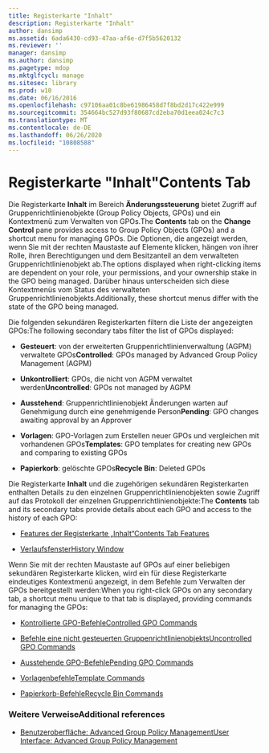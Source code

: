 ```yaml
---
title: Registerkarte "Inhalt"
description: Registerkarte "Inhalt"
author: dansimp
ms.assetid: 6ada6430-cd93-47aa-af6e-d7f5b5620132
ms.reviewer: ''
manager: dansimp
ms.author: dansimp
ms.pagetype: mdop
ms.mktglfcycl: manage
ms.sitesec: library
ms.prod: w10
ms.date: 06/16/2016
ms.openlocfilehash: c97106aa01c8be61986458d7f8bd2d17c422e999
ms.sourcegitcommit: 354664bc527d93f80687cd2eba70d1eea024c7c3
ms.translationtype: MT
ms.contentlocale: de-DE
ms.lasthandoff: 06/26/2020
ms.locfileid: "10808588"
---
```

# <span data-ttu-id="842a6-103">Registerkarte "Inhalt"</span><span class="sxs-lookup"><span data-stu-id="842a6-103">Contents Tab</span></span>


<span data-ttu-id="842a6-104">Die Registerkarte **Inhalt** im Bereich **Änderungssteuerung** bietet Zugriff auf Gruppenrichtlinienobjekte (Group Policy Objects, GPOs) und ein Kontextmenü zum Verwalten von GPOs.</span><span class="sxs-lookup"><span data-stu-id="842a6-104">The **Contents** tab on the **Change Control** pane provides access to Group Policy Objects (GPOs) and a shortcut menu for managing GPOs.</span></span> <span data-ttu-id="842a6-105">Die Optionen, die angezeigt werden, wenn Sie mit der rechten Maustaste auf Elemente klicken, hängen von ihrer Rolle, ihren Berechtigungen und dem Besitzanteil an dem verwalteten Gruppenrichtlinienobjekt ab.</span><span class="sxs-lookup"><span data-stu-id="842a6-105">The options displayed when right-clicking items are dependent on your role, your permissions, and your ownership stake in the GPO being managed.</span></span> <span data-ttu-id="842a6-106">Darüber hinaus unterscheiden sich diese Kontextmenüs vom Status des verwalteten Gruppenrichtlinienobjekts.</span><span class="sxs-lookup"><span data-stu-id="842a6-106">Additionally, these shortcut menus differ with the state of the GPO being managed.</span></span>

<span data-ttu-id="842a6-107">Die folgenden sekundären Registerkarten filtern die Liste der angezeigten GPOs:</span><span class="sxs-lookup"><span data-stu-id="842a6-107">The following secondary tabs filter the list of GPOs displayed:</span></span>

-   <span data-ttu-id="842a6-108">**Gesteuert**: von der erweiterten Gruppenrichtlinienverwaltung (AGPM) verwaltete GPOs</span><span class="sxs-lookup"><span data-stu-id="842a6-108">**Controlled**: GPOs managed by Advanced Group Policy Management (AGPM)</span></span>

-   <span data-ttu-id="842a6-109">**Unkontrolliert**: GPOs, die nicht von AGPM verwaltet werden</span><span class="sxs-lookup"><span data-stu-id="842a6-109">**Uncontrolled**: GPOs not managed by AGPM</span></span>

-   <span data-ttu-id="842a6-110">**Ausstehend**: Gruppenrichtlinienobjekt Änderungen warten auf Genehmigung durch eine genehmigende Person</span><span class="sxs-lookup"><span data-stu-id="842a6-110">**Pending**: GPO changes awaiting approval by an Approver</span></span>

-   <span data-ttu-id="842a6-111">**Vorlagen**: GPO-Vorlagen zum Erstellen neuer GPOs und vergleichen mit vorhandenen GPOs</span><span class="sxs-lookup"><span data-stu-id="842a6-111">**Templates**: GPO templates for creating new GPOs and comparing to existing GPOs</span></span>

-   <span data-ttu-id="842a6-112">**Papierkorb**: gelöschte GPOs</span><span class="sxs-lookup"><span data-stu-id="842a6-112">**Recycle Bin**: Deleted GPOs</span></span>

<span data-ttu-id="842a6-113">Die Registerkarte **Inhalt** und die zugehörigen sekundären Registerkarten enthalten Details zu den einzelnen Gruppenrichtlinienobjekten sowie Zugriff auf das Protokoll der einzelnen Gruppenrichtlinienobjekte:</span><span class="sxs-lookup"><span data-stu-id="842a6-113">The **Contents** tab and its secondary tabs provide details about each GPO and access to the history of each GPO:</span></span>

-   [<span data-ttu-id="842a6-114">Features der Registerkarte „Inhalt“</span><span class="sxs-lookup"><span data-stu-id="842a6-114">Contents Tab Features</span></span>](contents-tab-features-agpm30ops.md)

-   [<span data-ttu-id="842a6-115">Verlaufsfenster</span><span class="sxs-lookup"><span data-stu-id="842a6-115">History Window</span></span>](history-window-agpm30ops.md)

<span data-ttu-id="842a6-116">Wenn Sie mit der rechten Maustaste auf GPOs auf einer beliebigen sekundären Registerkarte klicken, wird ein für diese Registerkarte eindeutiges Kontextmenü angezeigt, in dem Befehle zum Verwalten der GPOs bereitgestellt werden:</span><span class="sxs-lookup"><span data-stu-id="842a6-116">When you right-click GPOs on any secondary tab, a shortcut menu unique to that tab is displayed, providing commands for managing the GPOs:</span></span>

-   [<span data-ttu-id="842a6-117">Kontrollierte GPO-Befehle</span><span class="sxs-lookup"><span data-stu-id="842a6-117">Controlled GPO Commands</span></span>](controlled-gpo-commands-agpm30ops.md)

-   [<span data-ttu-id="842a6-118">Befehle eine nicht gesteuerten Gruppenrichtlinienobjekts</span><span class="sxs-lookup"><span data-stu-id="842a6-118">Uncontrolled GPO Commands</span></span>](uncontrolled-gpo-commands-agpm30ops.md)

-   [<span data-ttu-id="842a6-119">Ausstehende GPO-Befehle</span><span class="sxs-lookup"><span data-stu-id="842a6-119">Pending GPO Commands</span></span>](pending-gpo-commands-agpm30ops.md)

-   [<span data-ttu-id="842a6-120">Vorlagenbefehle</span><span class="sxs-lookup"><span data-stu-id="842a6-120">Template Commands</span></span>](template-commands-agpm30ops.md)

-   [<span data-ttu-id="842a6-121">Papierkorb-Befehle</span><span class="sxs-lookup"><span data-stu-id="842a6-121">Recycle Bin Commands</span></span>](recycle-bin-commands-agpm30ops.md)

### <span data-ttu-id="842a6-122">Weitere Verweise</span><span class="sxs-lookup"><span data-stu-id="842a6-122">Additional references</span></span>

-   [<span data-ttu-id="842a6-123">Benutzeroberfläche: Advanced Group Policy Management</span><span class="sxs-lookup"><span data-stu-id="842a6-123">User Interface: Advanced Group Policy Management</span></span>](user-interface-advanced-group-policy-management-agpm30ops.md)

 

 





